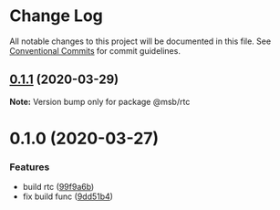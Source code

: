 # Change Log

All notable changes to this project will be documented in this file.
See [Conventional Commits](https://conventionalcommits.org) for commit guidelines.

## [0.1.1](https://gitlab.meishubao.com/msb-fe/msb-library/compare/@msb/rtc@0.1.0...@msb/rtc@0.1.1) (2020-03-29)

**Note:** Version bump only for package @msb/rtc





# 0.1.0 (2020-03-27)


### Features

* build rtc ([99f9a6b](https://gitlab.meishubao.com/msb-fe/msb-library/commit/99f9a6b21d5bcf0c2e285242022e6bf96bfce513))
* fix build func ([9dd51b4](https://gitlab.meishubao.com/msb-fe/msb-library/commit/9dd51b4939506263470a9d0cae0d06c15e342be5))
